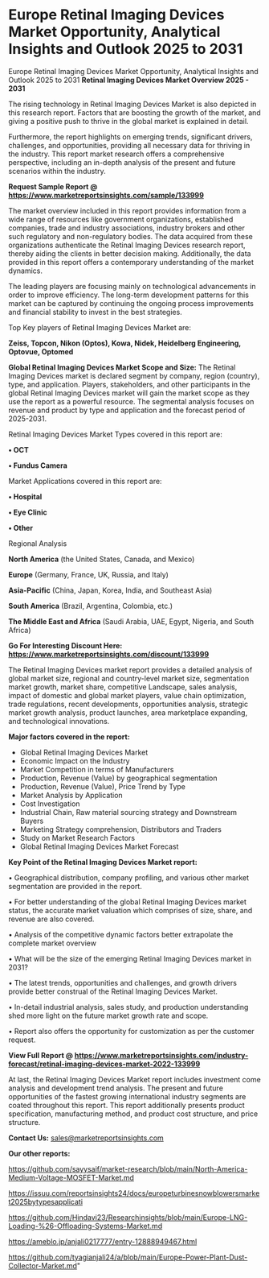 # Europe Retinal Imaging Devices Market Opportunity, Analytical Insights and Outlook 2025 to 2031
Europe Retinal Imaging Devices Market Opportunity, Analytical Insights and Outlook 2025 to 2031
<Strong> Retinal Imaging Devices Market Overview 2025 - 2031</strong>

The rising technology in Retinal Imaging Devices Market is also depicted in this research report. Factors that are boosting the growth of the market, and giving a positive push to thrive in the global market is explained in detail.

Furthermore, the report highlights on emerging trends, significant drivers, challenges, and opportunities, providing all necessary data for thriving in the industry. This report market research offers a comprehensive perspective, including an in-depth analysis of the present and future scenarios within the industry.

<strong>Request Sample Report @ <a href=https://www.marketreportsinsights.com/sample/133999>https://www.marketreportsinsights.com/sample/133999</a></strong>

The market overview included in this report provides information from a wide range of resources like government organizations, established companies, trade and industry associations, industry brokers and other such regulatory and non-regulatory bodies. The data acquired from these organizations authenticate the Retinal Imaging Devices research report, thereby aiding the clients in better decision making. Additionally, the data provided in this report offers a contemporary understanding of the market dynamics.

The leading players are focusing mainly on technological advancements in order to improve efficiency. The long-term development patterns for this market can be captured by continuing the ongoing process improvements and financial stability to invest in the best strategies.

Top Key players of Retinal Imaging Devices Market are:

<strong>Zeiss, Topcon, Nikon (Optos), Kowa, Nidek, Heidelberg Engineering, Optovue, Optomed</strong>

<strong><b>Global Retinal Imaging Devices Market Scope and Size:</b></strong>
The Retinal Imaging Devices market is declared segment by company, region (country), type, and application. Players, stakeholders, and other participants in the global Retinal Imaging Devices market will gain the market scope as they use the report as a powerful resource. The segmental analysis focuses on revenue and product by type and application and the forecast period of 2025-2031.

Retinal Imaging Devices Market Types covered in this report are:

<strong>• OCT

• Fundus Camera</strong>

Market Applications covered in this report are:

<strong>• Hospital

• Eye Clinic

• Other</strong> 

Regional Analysis

<strong>North America</strong> (the United States, Canada, and Mexico)

<strong>Europe</strong> (Germany, France, UK, Russia, and Italy)

<strong>Asia-Pacific</strong> (China, Japan, Korea, India, and Southeast Asia)

<strong>South America</strong> (Brazil, Argentina, Colombia, etc.)

<strong>The Middle East and Africa</strong> (Saudi Arabia, UAE, Egypt, Nigeria, and South Africa)

<strong>Go For Interesting Discount Here: <a href=https://www.marketreportsinsights.com/discount/133999>https://www.marketreportsinsights.com/discount/133999</a></strong>

The Retinal Imaging Devices market report provides a detailed analysis of global market size, regional and country-level market size, segmentation market growth, market share, competitive Landscape, sales analysis, impact of domestic and global market players, value chain optimization, trade regulations, recent developments, opportunities analysis, strategic market growth analysis, product launches, area marketplace expanding, and technological innovations.

<strong><b>Major factors covered in the report:</b></strong>
<ul>
  <li>Global Retinal Imaging Devices Market </li>
  <li>Economic Impact on the Industry</li>
  <li>Market Competition in terms of Manufacturers</li>
  <li>Production, Revenue (Value) by geographical segmentation</li>
  <li>Production, Revenue (Value), Price Trend by Type</li>
  <li>Market Analysis by Application</li>
  <li>Cost Investigation</li>
  <li>Industrial Chain, Raw material sourcing strategy and Downstream Buyers</li>
  <li>Marketing Strategy comprehension, Distributors and Traders</li>
  <li>Study on Market Research Factors</li>
  <li>Global Retinal Imaging Devices Market Forecast</li>
</ul>

<strong><b>Key Point of the Retinal Imaging Devices Market report:</b></strong>

• Geographical distribution, company profiling, and various other market segmentation are provided in the report.

• For better understanding of the global Retinal Imaging Devices market status, the accurate market valuation which comprises of size, share, and revenue are also covered.

• Analysis of the competitive dynamic factors better extrapolate the complete market overview

• What will be the size of the emerging Retinal Imaging Devices market in 2031?

• The latest trends, opportunities and challenges, and growth drivers provide better construal of the Retinal Imaging Devices Market.

• In-detail industrial analysis, sales study, and production understanding shed more light on the future market growth rate and scope.

• Report also offers the opportunity for customization as per the customer request.

<strong><b>View Full Report @ <a href=https://www.marketreportsinsights.com/industry-forecast/retinal-imaging-devices-market-2022-133999>https://www.marketreportsinsights.com/industry-forecast/retinal-imaging-devices-market-2022-133999</a></b></strong>


At last, the Retinal Imaging Devices Market report includes investment come analysis and development trend analysis. The present and future opportunities of the fastest growing international industry segments are coated throughout this report. This report additionally presents product specification, manufacturing method, and product cost structure, and price structure.

<strong>Contact Us:</strong>
sales@marketreportsinsights.com

<strong>Our other reports:</strong>

<a href=https://github.com/sayysaif/market-research/blob/main/North-America-Medium-Voltage-MOSFET-Market.md>https://github.com/sayysaif/market-research/blob/main/North-America-Medium-Voltage-MOSFET-Market.md</a>

<a href=https://issuu.com/reportsinsights24/docs/europeturbinesnowblowersmarket2025bytypesapplicati>https://issuu.com/reportsinsights24/docs/europeturbinesnowblowersmarket2025bytypesapplicati</a>

<a href=https://github.com/Hindavi23/Researchinsights/blob/main/Europe-LNG-Loading-%26-Offloading-Systems-Market.md>https://github.com/Hindavi23/Researchinsights/blob/main/Europe-LNG-Loading-%26-Offloading-Systems-Market.md</a>

<a href=https://ameblo.jp/anjali0217777/entry-12888949467.html>https://ameblo.jp/anjali0217777/entry-12888949467.html</a>

<a href=https://github.com/tyagianjali24/a/blob/main/Europe-Power-Plant-Dust-Collector-Market.md>https://github.com/tyagianjali24/a/blob/main/Europe-Power-Plant-Dust-Collector-Market.md</a>"
